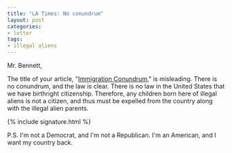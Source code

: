 ```yaml
---
title: "LA Times: No conundrum"
layout: post
categories:
- letter
tags:
- illegal aliens
---
```


Mr. Bennett,

The title of your article, "[Immigration Conundrum](https://www.latimes.com/news/nationworld/nation/la-na-deport-parents-20120902,0,2092705.story)," is misleading. There is no conundrum, and the law is clear. There is no law in the United States that we have birthright citizenship. Therefore, any children born here of illegal aliens is not a citizen, and thus must be expelled from the country along with the illegal alien parents.

{% include signature.html %}

P.S. I'm not a Democrat, and I'm not a Republican. I'm an American, and I want my country back.

